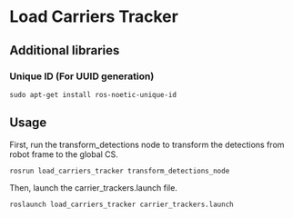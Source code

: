 # Load Carriers Tracker
## Additional libraries
### Unique ID (For UUID generation)
```
sudo apt-get install ros-noetic-unique-id
```
## Usage
First, run the transform_detections node to transform the detections from robot frame to the global CS.
```
rosrun load_carriers_tracker transform_detections_node
```
Then, launch the carrier_trackers.launch file.
```
roslaunch load_carriers_tracker carrier_trackers.launch
```
